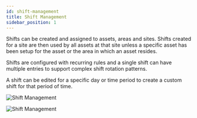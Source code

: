```yaml
---
id: shift-management
title: Shift Management
sidebar_position: 1
---
```

Shifts can be created and assigned to assets, areas and sites. Shifts created for a site are then used by all assets at that site unless a specific asset has been setup for the asset or the area in which an asset resides.  

Shifts are configured with recurring rules and a single shift can have multiple entries to support complex shift rotation patterns.  

A shift can be edited for a specific day or time period to create a custom shift for that period of time.  

![Shift Management](/img/14.png)  

![Shift Management](/img/15.png)  